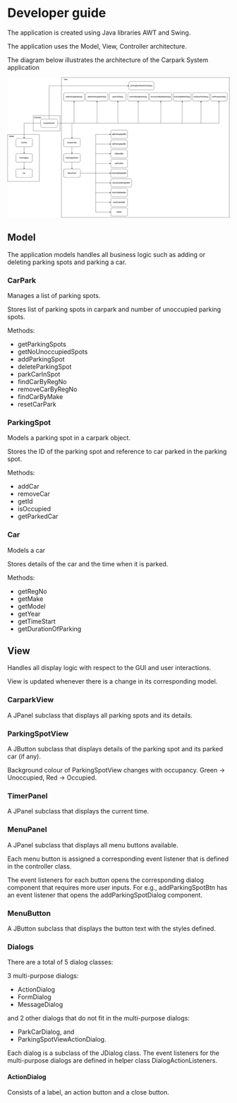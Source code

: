 # Developer guide

The application is created using Java libraries AWT and Swing.

The application uses the Model, View, Controller architecture.

The diagram below illustrates the architecture of the Carpark System application

![Carpark System architecture diagram](ComponentDiagram.png "Architecture Diagram")

## Model

The application models handles all business logic such as adding or deleting parking spots and parking a car.

### CarPark

Manages a list of parking spots.

Stores list of parking spots in carpark and number of unoccupied parking spots.

Methods:

- getParkingSpots
- getNoUnoccupiedSpots
- addParkingSpot
- deleteParkingSpot
- parkCarInSpot
- findCarByRegNo
- removeCarByRegNo
- findCarByMake
- resetCarPark

### ParkingSpot

Models a parking spot in a carpark object.

Stores the ID of the parking spot and reference to car parked in the parking spot.

Methods:

- addCar
- removeCar
- getId
- isOccupied
- getParkedCar

### Car

Models a car

Stores details of the car and the time when it is parked.

Methods:

- getRegNo
- getMake
- getModel
- getYear
- getTimeStart
- getDurationOfParking

## View

Handles all display logic with respect to the GUI and user interactions.

View is updated whenever there is a change in its corresponding model.

### CarparkView

A JPanel subclass that displays all parking spots and its details.

### ParkingSpotView

A JButton subclass that displays details of the parking spot and its parked car (if any).

Background colour of ParkingSpotView changes with occupancy. Green -> Unoccupied, Red -> Occupied.

### TimerPanel

A JPanel subclass that displays the current time.

### MenuPanel

A JPanel subclass that displays all menu buttons available.

Each menu button is assigned a corresponding event listener that is defined in the controller class.

The event listeners for each button opens the corresponding dialog component that requires more user inputs. For e.g., addParkingSpotBtn has an event listener that opens the addParkingSpotDialog component.

### MenuButton

A JButton subclass that displays the button text with the styles defined.

### Dialogs

There are a total of 5 dialog classes:

3 multi-purpose dialogs:

- ActionDialog
- FormDialog
- MessageDialog

and 2 other dialogs that do not fit in the multi-purpose dialogs:

- ParkCarDialog, and
- ParkingSpotViewActionDialog.

Each dialog is a subclass of the JDialog class. The event listeners for the multi-purpose dialogs are defined in helper class DialogActionListeners.

#### ActionDialog

Consists of a label, an action button and a close button.

